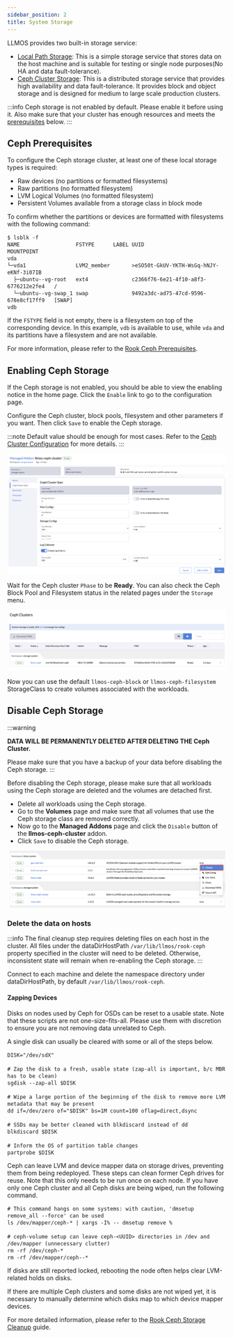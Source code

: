 ```yaml
---
sidebar_position: 2
title: System Storage
---
```


LLMOS provides two built-in storage service:
- [Local Path Storage](https://github.com/rancher/local-path-provisioner): This is a simple storage service that stores data on the host machine and is suitable for testing or single node purposes(No HA and data fault-tolerance).
- [Ceph Cluster Storage](https://rook.io/docs/rook/latest-release/Getting-Started/intro): This is a distributed storage service that provides high availability and data fault-tolerance. It provides block and object storage and is designed for medium to large scale production clusters.

:::info
Ceph storage is not enabled by default. Please enable it before using it. Also make sure that your cluster has enough resources and meets the [prerequisites](#ceph-prerequisites) below.
:::

## Ceph Prerequisites

To configure the Ceph storage cluster, at least one of these local storage types is required:
- Raw devices (no partitions or formatted filesystems)
- Raw partitions (no formatted filesystem)
- LVM Logical Volumes (no formatted filesystem)
- Persistent Volumes available from a storage class in block mode

To confirm whether the partitions or devices are formatted with filesystems with the following command:
```shell
$ lsblk -f
NAME                  FSTYPE      LABEL UUID                                   MOUNTPOINT
vda
└─vda1                LVM2_member       >eSO50t-GkUV-YKTH-WsGq-hNJY-eKNf-3i07IB
  ├─ubuntu--vg-root   ext4              c2366f76-6e21-4f10-a8f3-6776212e2fe4   /
  └─ubuntu--vg-swap_1 swap              9492a3dc-ad75-47cd-9596-678e8cf17ff9   [SWAP]
vdb
```

If the `FSTYPE` field is not empty, there is a filesystem on top of the corresponding device. In this example, `vdb` is available to use, while `vda` and its partitions have a filesystem and are not available.

For more information, please refer to the [Rook Ceph Prerequisites](https://rook.github.io/docs/rook/latest-release/Getting-Started/Prerequisites/prerequisites#ceph-prerequisites).

## Enabling Ceph Storage

If the Ceph storage is not enabled, you should be able to view the enabling notice in the home page. Click the `Enable` link to go to the configuration page.

Configure the Ceph cluster, block pools, filesystem and other parameters if you want. Then click `Save` to enable the Ceph storage.

:::note
Default value should be enough for most cases. Refer to the [Ceph Cluster Configuration](https://rook.github.io/docs/rook/latest-release/Helm-Charts/ceph-cluster-chart/#configuration) for more details.
:::

![Enable Ceph Configs](/img/docs/ceph-enable-configs.png)

Wait for the Ceph cluster `Phase` to be **Ready**. You can also check the Ceph Block Pool and Filesystem status in the related pages under the `Storage` menu.

![Ceph Status](/img/docs/ceph-cluster-ready.png)

Now you can use the default `llmos-ceph-block` or `llmos-ceph-filesystem` StorageClass to create volumes associated with the workloads.

## Disable Ceph Storage

:::warning

**DATA WILL BE PERMANENTLY DELETED AFTER DELETING THE Ceph Cluster.** 

Please make sure that you have a backup of your data before disabling the Ceph storage.
:::

Before disabling the Ceph storage, please make sure that all workloads using the Ceph storage are deleted and the volumes are detached first.
- Delete all workloads using the Ceph storage.
- Go to the **Volumes** page and make sure that all volumes that use the Ceph storage class are removed correctly.
- Now go to the **Managed Addons** page and click the `Disable` button of the **llmos-ceph-cluster** addon.
- Click `Save` to disable the Ceph storage.

![Disable Ceph](/img/docs/ceph-addon-disable.png)

### Delete the data on hosts

:::info
The final cleanup step requires deleting files on each host in the cluster. All files under the dataDirHostPath `/var/lib/llmos/rook-ceph` property specified in the cluster will need to be deleted. Otherwise, inconsistent state will remain when re-enabling the Ceph storage.
:::

Connect to each machine and delete the namespace directory under dataDirHostPath, by default `/var/lib/llmos/rook-ceph`.

#### Zapping Devices

Disks on nodes used by Ceph for OSDs can be reset to a usable state. Note that these scripts are not one-size-fits-all. Please use them with discretion to ensure you are not removing data unrelated to Ceph.

A single disk can usually be cleared with some or all of the steps below.

```shell
DISK="/dev/sdX"

# Zap the disk to a fresh, usable state (zap-all is important, b/c MBR has to be clean)
sgdisk --zap-all $DISK

# Wipe a large portion of the beginning of the disk to remove more LVM metadata that may be present
dd if=/dev/zero of="$DISK" bs=1M count=100 oflag=direct,dsync

# SSDs may be better cleaned with blkdiscard instead of dd
blkdiscard $DISK

# Inform the OS of partition table changes
partprobe $DISK
```

Ceph can leave LVM and device mapper data on storage drives, preventing them from being redeployed. These steps can clean former Ceph drives for reuse. Note that this only needs to be run once on each node. If you have only one Ceph cluster and all Ceph disks are being wiped, run the following command.

```shell
# This command hangs on some systems: with caution, 'dmsetup remove_all --force' can be used
ls /dev/mapper/ceph-* | xargs -I% -- dmsetup remove %

# ceph-volume setup can leave ceph-<UUID> directories in /dev and /dev/mapper (unnecessary clutter)
rm -rf /dev/ceph-*
rm -rf /dev/mapper/ceph--*
```

If disks are still reported locked, rebooting the node often helps clear LVM-related holds on disks.

If there are multiple Ceph clusters and some disks are not wiped yet, it is necessary to manually determine which disks map to which device mapper devices.

For more detailed information, please refer to the [Rook Ceph Storage Cleanup](https://rook.github.io/docs/rook/latest-release/Getting-Started/ceph-teardown/?h=cleanup#troubleshooting) guide.
